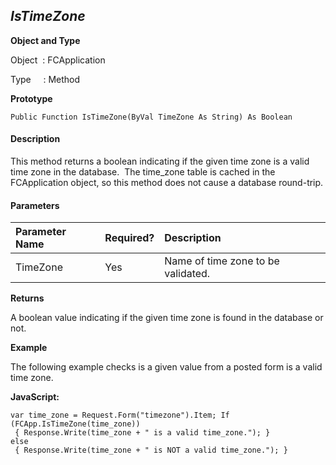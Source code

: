 _IsTimeZone_
------------

**Object and Type**

Object  : FCApplication

Type     : Method

**Prototype**

```
Public Function IsTimeZone(ByVal TimeZone As String) As Boolean
```

#### Description

This method returns a boolean indicating if the given time zone is a valid time zone in the database.  The time_zone table is cached in the FCApplication object, so this method does not cause a database round-trip.

#### Parameters

| Parameter Name | Required? | Description |
|:--- |:--- |:--- |
| TimeZone | Yes | Name of time zone to be validated. |

**Returns**

A boolean value indicating if the given time zone is found in the database or not. 

**Example**

The following example checks is a given value from a posted form is a valid time zone.

**JavaScript:**
```
var time_zone = Request.Form("timezone").Item; If (FCApp.IsTimeZone(time_zone))
 { Response.Write(time_zone + " is a valid time_zone."); }
else
 { Response.Write(time_zone + " is NOT a valid time_zone."); }
```